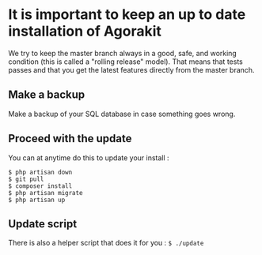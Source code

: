 # It is important to keep an up to date installation of Agorakit
We try to keep the master branch always in a good, safe, and working condition (this is called a "rolling release" model). That means that tests passes and that you get the latest features directly from the master branch.

## Make a backup
Make a backup of your SQL database in case something goes wrong.


## Proceed with the update
You can at anytime do this to update your install :

```
$ php artisan down
$ git pull
$ composer install
$ php artisan migrate
$ php artisan up
```

## Update script 
There is also a helper script that does it for you :
`$ ./update`
